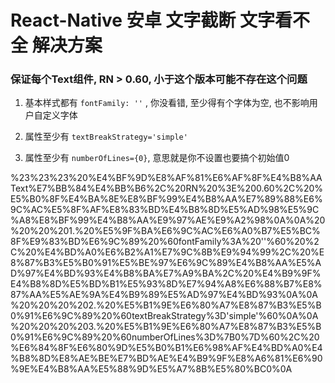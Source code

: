 # React-Native 安卓 文字截断 文字看不全 解决方案

### 保证每个Text组件, RN > 0.60, 小于这个版本可能不存在这个问题

1. 基本样式都有 `fontFamily: ''` , 你没看错, 至少得有个字体为空, 也不影响用户自定义字体

2. 属性至少有 `textBreakStrategy='simple'`

3. 属性至少有 `numberOfLines={0}`, 意思就是你不设置也要搞个初始值0

%23%23%23%20%E4%BF%9D%E8%AF%81%E6%AF%8F%E4%B8%AAText%E7%BB%84%E4%BB%B6%2C%20RN%20%3E%200.60%2C%20%E5%B0%8F%E4%BA%8E%E8%BF%99%E4%B8%AA%E7%89%88%E6%9C%AC%E5%8F%AF%E8%83%BD%E4%B8%8D%E5%AD%98%E5%9C%A8%E8%BF%99%E4%B8%AA%E9%97%AE%E9%A2%98%0A%0A%20%20%20%201.%20%E5%9F%BA%E6%9C%AC%E6%A0%B7%E5%BC%8F%E9%83%BD%E6%9C%89%20%60fontFamily%3A%20''%60%20%2C%20%E4%BD%A0%E6%B2%A1%E7%9C%8B%E9%94%99%2C%20%E8%87%B3%E5%B0%91%E5%BE%97%E6%9C%89%E4%B8%AA%E5%AD%97%E4%BD%93%E4%B8%BA%E7%A9%BA%2C%20%E4%B9%9F%E4%B8%8D%E5%BD%B1%E5%93%8D%E7%94%A8%E6%88%B7%E8%87%AA%E5%AE%9A%E4%B9%89%E5%AD%97%E4%BD%93%0A%0A%20%20%20%202.%20%E5%B1%9E%E6%80%A7%E8%87%B3%E5%B0%91%E6%9C%89%20%60textBreakStrategy%3D'simple'%60%0A%0A%20%20%20%203.%20%E5%B1%9E%E6%80%A7%E8%87%B3%E5%B0%91%E6%9C%89%20%60numberOfLines%3D%7B0%7D%60%2C%20%E6%84%8F%E6%80%9D%E5%B0%B1%E6%98%AF%E4%BD%A0%E4%B8%8D%E8%AE%BE%E7%BD%AE%E4%B9%9F%E8%A6%81%E6%90%9E%E4%B8%AA%E5%88%9D%E5%A7%8B%E5%80%BC0%0A
